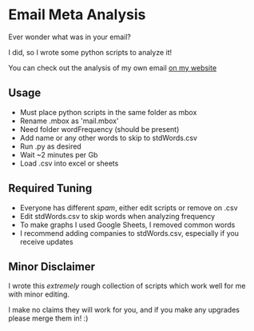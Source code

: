 Email Meta Analysis
=====
Ever wonder what was in your email?

I did, so I wrote some python scripts to analyze it! 

You can check out the analysis of my own email [on my website](http://austingwalters.com/analyzing-email-data/)

## Usage

* Must place python scripts in the same folder as mbox
* Rename .mbox as 'mail.mbox'
* Need folder wordFrequency (should be present)
* Add name or any other words to skip to stdWords.csv
* Run <filename>.py as desired
* Wait ~2 minutes per Gb
* Load .csv into excel or sheets

## Required Tuning

* Everyone has different *spam*, either edit scripts or remove on .csv
* Edit stdWords.csv to skip words when analyzing frequency
* To make graphs I used Google Sheets, I removed common words
* I recommend adding companies to stdWords.csv, especially if you receive updates

## Minor Disclaimer

I wrote this *extremely* rough collection of scripts which work well for me with minor editing.

I make no claims they will work for you, and if you make any upgrades please merge them in! :)
